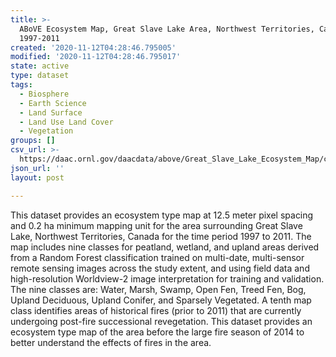 ```yaml
---
title: >-
  ABoVE Ecosystem Map, Great Slave Lake Area, Northwest Territories, Canada,
  1997-2011
created: '2020-11-12T04:28:46.795005'
modified: '2020-11-12T04:28:46.795017'
state: active
type: dataset
tags:
  - Biosphere
  - Earth Science
  - Land Surface
  - Land Use Land Cover
  - Vegetation
groups: []
csv_url: >-
  https://daac.ornl.gov/daacdata/above/Great_Slave_Lake_Ecosystem_Map/comp/Landsat_SAR_AOI_stack_info.csv
json_url: ''
layout: post

---
```

This dataset provides an ecosystem type map at 12.5 meter pixel spacing and 0.2 ha minimum mapping unit for the area surrounding Great Slave Lake, Northwest Territories, Canada for the time period 1997 to 2011. The map includes nine classes for peatland, wetland, and upland areas derived from a Random Forest classification trained on multi-date, multi-sensor remote sensing images across the study extent, and using field data and high-resolution Worldview-2 image interpretation for training and validation. The nine classes are: Water, Marsh, Swamp, Open Fen, Treed Fen, Bog, Upland Deciduous, Upland Conifer, and Sparsely Vegetated. A tenth map class identifies areas of historical fires (prior to 2011) that are currently undergoing post-fire successional revegetation. This dataset provides an ecosystem type map of the area before the large fire season of 2014 to better understand the effects of fires in the area.
